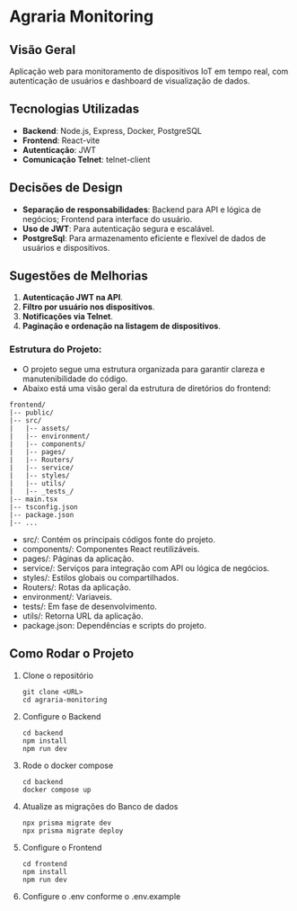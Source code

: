 # Agraria Monitoring

## Visão Geral

Aplicação web para monitoramento de dispositivos IoT em tempo real, com autenticação de usuários e dashboard de visualização de dados.

## Tecnologias Utilizadas

- **Backend**: Node.js, Express, Docker, PostgreSQL
- **Frontend**: React-vite
- **Autenticação**: JWT
- **Comunicação Telnet**: telnet-client

## Decisões de Design

- **Separação de responsabilidades**: Backend para API e lógica de negócios; Frontend para interface do usuário.
- **Uso de JWT**: Para autenticação segura e escalável.
- **PostgreSql**: Para armazenamento eficiente e flexível de dados de usuários e dispositivos.

## Sugestões de Melhorias

1. **Autenticação JWT na API**.
2. **Filtro por usuário nos dispositivos**.
3. **Notificações via Telnet**.
4. **Paginação e ordenação na listagem de dispositivos**.

### Estrutura do Projeto:

- O projeto segue uma estrutura organizada para garantir clareza e manutenibilidade do código. 
- Abaixo está uma visão geral da estrutura de diretórios do frontend:

```shell
frontend/
|-- public/
|-- src/
|   |-- assets/
|   |-- environment/
|   |-- components/
|   |-- pages/
|   |-- Routers/
|   |-- service/
|   |-- styles/
|   |-- utils/
|   |-- _tests_/
|-- main.tsx
|-- tsconfig.json
|-- package.json
|-- ...
```

- src/: Contém os principais códigos fonte do projeto.
- components/: Componentes React reutilizáveis.
- pages/: Páginas da aplicação.
- service/: Serviços para integração com API ou lógica de negócios.
- styles/: Estilos globais ou compartilhados.
- Routers/: Rotas da aplicação.
- environment/: Variaveis.
- tests/: Em fase de desenvolvimento.
- utils/: Retorna URL da aplicação.
- package.json: Dependências e scripts do projeto.

## Como Rodar o Projeto

1. Clone o repositório

   ```shell
   git clone <URL>
   cd agraria-monitoring
   ```

2. Configure o Backend

    ```shell
    cd backend
    npm install
    npm run dev
    ```

3. Rode o docker compose
   
   ```shell
   cd backend
   docker compose up
   ```

4. Atualize as migrações do Banco de dados

   ```shell
   npx prisma migrate dev
   npx prisma migrate deploy
   ```

5. Configure o Frontend

    ```shell
    cd frontend
    npm install
    npm run dev
    ```
6. Configure o .env conforme o .env.example

